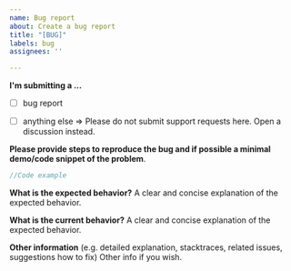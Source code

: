 ```yaml
---
name: Bug report
about: Create a bug report
title: "[BUG]"
labels: bug
assignees: ''

---
```


**I'm submitting a ...**
- [ ] bug report
- [ ] anything else => Please do not submit support requests here. Open a discussion instead.


**Please provide steps to reproduce the bug and if possible a minimal demo/code snippet of the problem**.
```js
//Code example
```

**What is the expected behavior?**
A clear and concise explanation of the expected behavior.

**What is the current behavior?**
A clear and concise explanation of the expected behavior.

**Other information** (e.g. detailed explanation, stacktraces, related issues, suggestions how to fix)
Other info if you wish.
